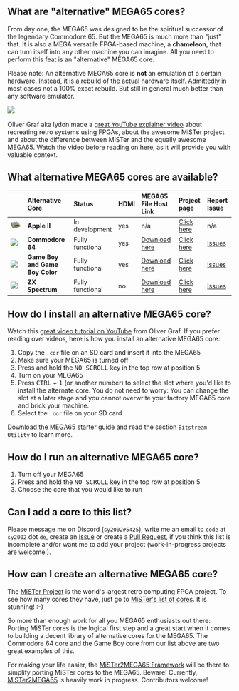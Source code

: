 ## What are "alternative" MEGA65 cores?

From day one, the MEGA65 was designed to be the spiritual successor of the legendary Commodore 65.
But the MEGA65 is much more than "just" that. It is also a MEGA versatile FPGA-based machine, a **chameleon**, that can turn itself into
any other machine you can imagine. All you need to perform this feat is an "alternative" MEGA65 core.

Please note: An alternative MEGA65 core is **not** an emulation of a certain hardware. Instead, it is a rebuild of the actual hardware itself.
Admittedly in most cases not a 100% exact rebuild. But still in general much better than any software emulator.

<img src="https://raw.githubusercontent.com/sy2002/m65cores/gh-pages/doc/retro.png">

Oliver Graf aka lydon made a [great YouTube explainer video](https://youtu.be/9Ib7z64z9N4) about recreating retro systems using FPGAs,
about the awesome MiSTer project and about the difference between MiSTer and the equally awesome MEGA65. Watch the video
before reading on here, as it will provide you with valuable context.

## What alternative MEGA65 cores are available?

|                             |Alternative Core             |Status            |HDMI |MEGA65 File Host Link |Project page|Report Issue
|:----------------------------|:----------------------------|:-----------------|:----|:---------------------|:-----------|:------------
| <img src="https://raw.githubusercontent.com/sy2002/m65cores/gh-pages/doc/appleII.jpg" width="200">                      | **Apple II**                | In development   | yes | n/a | [Click here](https://github.com/lydon42/Apple-II_MEGA65) | n/a
| <img src="https://raw.githubusercontent.com/MJoergen/C64MEGA65/master/doc/c64.jpg" width="200">                       | **Commodore 64**                | Fully functional   | yes | [Download here](https://files.mega65.org?id=896a012f-59e4-456c-b91f-7e989b958241) | [Click here](https://github.com/MJoergen/C64MEGA65) | [Issues](https://github.com/MJoergen/C64MEGA65/issues)
| <img src="https://raw.githubusercontent.com/sy2002/gbc4mega65/master/doc/gb-and-gbc.jpg" width="200">                 | **Game Boy and Game Boy Color** | Fully functional | yes | [Download here](https://files.mega65.org?id=03b68172-d6ff-49f0-971e-15bea2c6ad9a) | [Click here](https://github.com/sy2002/gbc4mega65/) | [Issues](https://github.com/sy2002/gbc4mega65/issues)
| <img src="https://raw.githubusercontent.com/sy2002/zxuno4mega65/master/doc/wiki/assets/ZXSpectrum48k.jpg" width="200">| **ZX Spectrum**                 | Fully functional | no  | [Download here](https://files.mega65.org?id=bdaeb7e0-9fc8-4185-99de-104d01229f27) | [Click here](https://github.com/sy2002/zxuno4mega65) | [Issues](https://github.com/sy2002/zxuno4mega65/issues)

## How do I install an alternative MEGA65 core?

Watch this [great video tutorial on YouTube](https://youtu.be/6ZcUFY77o3A) from Oliver Graf.
If you prefer reading over videos, here is how you install an alternative MEGA65 core:

1. Copy the `.cor` file on an SD card and insert it into the MEGA65
2. Make sure your MEGA65 is turned off
3. Press and hold the <kbd>NO SCROLL</kbd> key in the top row at position 5
4. Turn on your MEGA65
5. Press <kbd>CTRL</kbd> + <kbd>1</kbd> (or another number) to select the slot where you'd like to install the alternate core.
   You do not need to worry: You can change the slot at a later stage and you cannot overwrite your factory MEGA65 core and brick your machine.
6. Select the `.cor` file on your SD card

[Download the MEGA65 starter guide](https://files.mega65.org/news/MEGA65-Starter-Guide.pdf) and read the section `Bitstream Utility` to learn more.

## How do I run an alternative MEGA65 core?

1. Turn off your MEGA65
2. Press and hold the <kbd>NO SCROLL</kbd> key in the top row at position 5
3. Choose the core that you would like to run

## Can I add a core to this list?

Please message me on Discord (`sy2002#5425`), write me an email to `code` at `sy2002` dot `de`,
create an [Issue](https://github.com/sy2002/m65cores/issues) or create a [Pull Request](https://github.com/sy2002/m65cores/pulls),
if you think this list is incomplete and/or want me to add your project (work-in-progress projects are welcome!).

## How can I create an alternative MEGA65 core?

The [MiSTer Project](https://github.com/MiSTer-devel/Wiki_MiSTer/wiki) is the world's largest retro computing FPGA project. To see how many cores
they have, just go to [MiSTer's list of cores](https://github.com/MiSTer-devel/Wiki_MiSTer/wiki/Cores). It is stunning! :-)

So more than enough work for all you MEGA65 enthusiasts out there: Porting MiSTer cores is the logical first step and a great start when it comes
to building a decent library of alternative cores for the MEGA65. The Commodore 64 core and the Game Boy core from our list above are two great
examples of this.

For making your life easier, the [MiSTer2MEGA65 Framework](https://github.com/sy2002/MiSTer2MEGA65) will be there to simplify porting MiSTer cores to the MEGA65.
Beware! Currently, [MiSTer2MEGA65](https://github.com/sy2002/MiSTer2MEGA65) is heavily work in progress. Contributors welcome!
